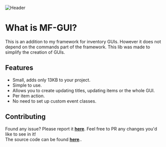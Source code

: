 ![Header](http://mattstudios.me/images/mfthread.png)
# What is MF-GUI?
This is an addition to my framework for inventory GUIs.
However it does not depend on the commands part of the framework.
This lib was made to simplify the creation of GUIs.

## Features

- Small, adds only 13KB to your project.
- Simple to use.
- Allows you to create updating titles, updating items or the whole GUI.
- Per item action.
- No need to set up custom event classes.

## Contributing

Found any issue? Please report it [**here**](https://github.com/ipsk/MF-GUI/issues). 
Feel free to PR any changes you'd like to see in it!  
The source code can be found [**here**](https://github.com/ipsk/MF-GUI)..